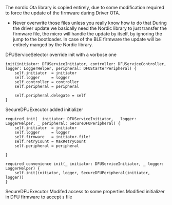 The nordic Ota library is copied entirely, due to some modification required to force the update of the firmware during Driver OTA.
* Never overwrite those files unless you really know how to do that
During the driver update we basically need the Nordic library to just transfer the firmware file, the micro will handle the update by itself, by ignoring the jump to the bootloader.
In case of the BLE firmware the update will be entirely manged by the Nordic library.

DFUServiceSelector override init with a vorbose one
````
init(initiator: DFUServiceInitiator, controller: DFUServiceController, logger: LoggerHelper, peripheral: DFUStarterPeripheral) {
    self.initiator  = initiator
    self.logger     = logger
    self.controller = controller
    self.peripheral = peripheral

    self.peripheral.delegate = self
}
````
SecureDFUExecutor added initializer 
````
required init(_ initiator: DFUServiceInitiator, _ logger: LoggerHelper, _ peripheral: SecureDFUPeripheral) {
    self.initiator  = initiator
    self.logger     = logger
    self.firmware   = initiator.file!
    self.retryCount = MaxRetryCount
    self.peripheral = peripheral

}

required convenience init(_ initiator: DFUServiceInitiator, _ logger: LoggerHelper) {
    self.init(initiator, logger, SecureDFUPeripheral(initiator, logger))
}
````
SecureDFUExecutor
Modifed access to some properties
Modified initializer in DFU firmware to accept `s` file
